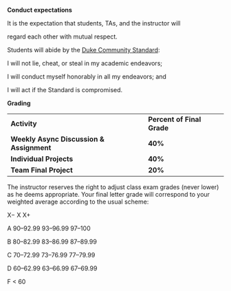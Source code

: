 **Conduct expectations**

It is the expectation that students, TAs, and the instructor will

regard each other with mutual respect.

Students will abide by the [Duke Community Standard](https://studentaffairs.duke.edu/conduct/about-us/duke-community-standard):

I will not lie, cheat, or steal in my academic endeavors;

I will conduct myself honorably in all my endeavors; and

I will act if the Standard is compromised.

**Grading**


<table>
  <tr>
   <td><strong>Activity</strong>
   </td>
   <td><strong>Percent of Final Grade</strong>
   </td>
  </tr>
  <tr>
   <td><strong>Weekly Async Discussion & Assignment</strong>
   </td>
   <td><strong>40%</strong>
   </td>
  </tr>
  <tr>
   <td><strong>Individual Projects</strong>
   </td>
   <td><strong>40%</strong>
   </td>
  </tr>
  <tr>
   <td><strong>Team Final Project</strong>
   </td>
   <td><strong>20%</strong>
   </td>
  </tr>
</table>


The instructor reserves the right to adjust class exam grades (never lower) as he deems appropriate. Your final letter grade will correspond to your weighted average according to the usual scheme:

X− 		X 		X+

A 	90–92.99 	93–96.99 	97–100

B 	80–82.99 	83–86.99 	87–89.99

C 	70–72.99 	73–76.99 	77–79.99

D 	60–62.99 	63–66.99 	67–69.99

F 	< 60
